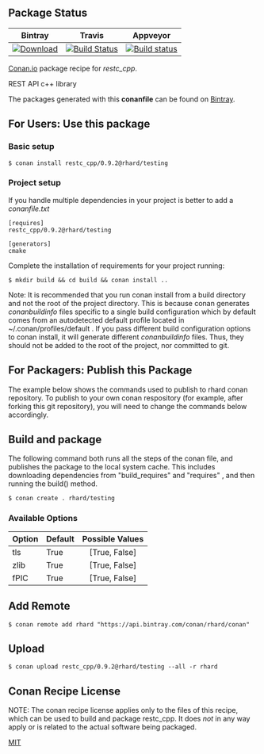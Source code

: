 ## Package Status

| Bintray | Travis | Appveyor |
|---------|-----------|--------|
|[![Download](https://api.bintray.com/packages/rhard/conan/restc_cpp%3Arhard/images/download.svg)](https://bintray.com/rhard/conan/restc_cpp%3Arhard/_latestVersion)|[![Build Status](https://travis-ci.org/rhard/restc-cpp-conan.svg)](https://travis-ci.org/rhard/restc-cpp-conan)|[![Build status](https://ci.appveyor.com/api/projects/status/github/rhard/restc-cpp-conan?svg=true)](https://ci.appveyor.com/project/rhard/restc-cpp-conan-au97g)|

[Conan.io](https://conan.io) package recipe for *restc_cpp*.

REST API c++ library

The packages generated with this **conanfile** can be found on [Bintray](https://bintray.com/rhard/public-conan/restc_cpp%3Arhard).

## For Users: Use this package

### Basic setup

    $ conan install restc_cpp/0.9.2@rhard/testing

### Project setup

If you handle multiple dependencies in your project is better to add a *conanfile.txt*

    [requires]
    restc_cpp/0.9.2@rhard/testing

    [generators]
    cmake

Complete the installation of requirements for your project running:

    $ mkdir build && cd build && conan install ..

Note: It is recommended that you run conan install from a build directory and not the root of the project directory.  This is because conan generates *conanbuildinfo* files specific to a single build configuration which by default comes from an autodetected default profile located in ~/.conan/profiles/default .  If you pass different build configuration options to conan install, it will generate different *conanbuildinfo* files.  Thus, they should not be added to the root of the project, nor committed to git.

## For Packagers: Publish this Package

The example below shows the commands used to publish to rhard conan repository. To publish to your own conan respository (for example, after forking this git repository), you will need to change the commands below accordingly.

## Build and package

The following command both runs all the steps of the conan file, and publishes the package to the local system cache.  This includes downloading dependencies from "build_requires" and "requires" , and then running the build() method.

    $ conan create . rhard/testing

### Available Options
| Option        | Default | Possible Values  |
| ------------- |:----------------- |:------------:|
| tls      | True |  [True, False] |
| zlib      | True |  [True, False] |
| fPIC      | True |  [True, False] |

## Add Remote

    $ conan remote add rhard "https://api.bintray.com/conan/rhard/conan"

## Upload

    $ conan upload restc_cpp/0.9.2@rhard/testing --all -r rhard

## Conan Recipe License

NOTE: The conan recipe license applies only to the files of this recipe, which can be used to build and package restc_cpp.
It does *not* in any way apply or is related to the actual software being packaged.

[MIT](https://github.com/rhard/restc-cpp-conan.git/blob/master/LICENSE)
